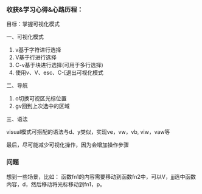 ### 收获&学习心得&心路历程：

目标：掌握可视化模式

一、可视化模式

1. v基于字符进行选择
2. V基于行进行选择
3. C-v基于块进行选择(可用于多行选择)
4. 使用v、V、esc、C-[退出可视化模式

二、导航

1. o切换可视区光标位置
2. gv回到上次选中的区域

三、语法

visual模式可搭配的语法与d、y类似，实现ve，vw，vb, viw，vaw等

最后，尽可能减少可视化操作，因为会增加操作步骤

### 问题

想到一些场景，比如：
函数fn1的内容需要移动到函数fn2中，可以V，jjj选中函数内容，d，然后移动将光标移动到fn1，p。